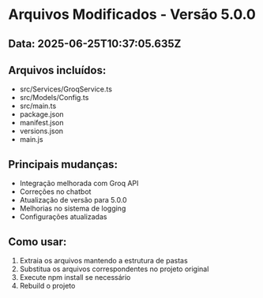 # Arquivos Modificados - Versão 5.0.0

## Data: 2025-06-25T10:37:05.635Z

## Arquivos incluídos:
- src/Services/GroqService.ts
- src/Models/Config.ts
- src/main.ts
- package.json
- manifest.json
- versions.json
- main.js

## Principais mudanças:
- Integração melhorada com Groq API
- Correções no chatbot
- Atualização de versão para 5.0.0
- Melhorias no sistema de logging
- Configurações atualizadas

## Como usar:
1. Extraia os arquivos mantendo a estrutura de pastas
2. Substitua os arquivos correspondentes no projeto original
3. Execute npm install se necessário
4. Rebuild o projeto
